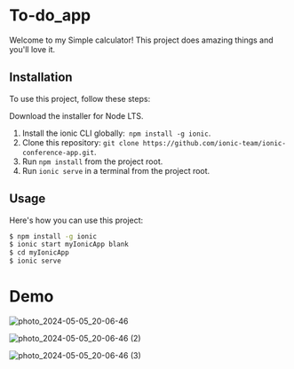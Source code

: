 # To-do_app

Welcome to my Simple calculator! This project does amazing things and you'll love it.

## Installation

To use this project, follow these steps:
 
Download the installer for Node LTS.
1. Install the ionic CLI globally:` npm install -g ionic`.
2. Clone this repository: `git clone https://github.com/ionic-team/ionic-conference-app.git`.
3. Run `npm install` from the project root.
4. Run `ionic serve` in a terminal from the project root.


## Usage

Here's how you can use this project:

```bash
$ npm install -g ionic  
$ ionic start myIonicApp blank 
$ cd myIonicApp
$ ionic serve
```

# Demo

![photo_2024-05-05_20-06-46](https://github.com/Esmat-97/to-do-app/assets/158211063/7585605d-b4c8-47d9-b917-4f86c22d3fc9)

![photo_2024-05-05_20-06-46 (2)](https://github.com/Esmat-97/to-do-app/assets/158211063/6665efa4-2a68-4a73-852f-d346ee1fec16)


![photo_2024-05-05_20-06-46 (3)](https://github.com/Esmat-97/to-do-app/assets/158211063/454e1ca5-5713-44db-bc5b-dba5841e52c6)




